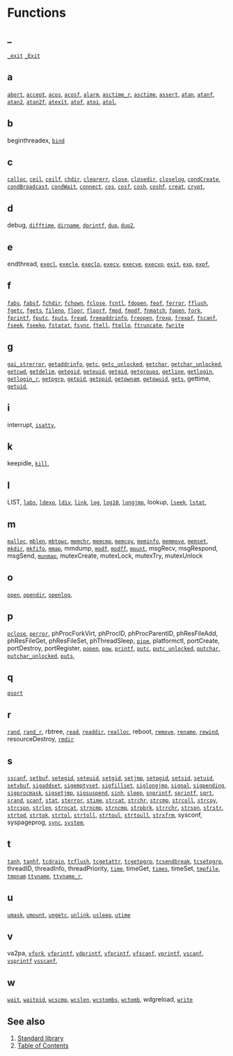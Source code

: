 # Functions

## _

[`_exit`](./_/_Exit.part-impl.md) <!-- #updated# -->
[`_Exit`](./_/_Exit.part-impl.md) <!-- #updated# -->

## a

[`abort`](./a/abort.part-impl.md), <!-- updated -->
[`accept`](./a/accept.part-impl.md), <!-- updated -->
[`acos`](./a/acos.part-impl.md), <!-- updated -->
[`acosf`](./a/acos.part-impl.md), <!-- updated -->
[`alarm`](./a/alarm.part-impl.md), <!-- updated -->
[`asctime_r`](./a/asctime.part-impl.md), <!-- updated -->
[`asctime`](./a/asctime.part-impl.md), <!-- updated -->
[`assert`](./a/assert.part-impl.md), <!-- updated -->
[`atan`](./a/atan.part-impl.md), <!-- updated -->
[`atanf`](./a/atan.part-impl.md), <!-- updated -->
[`atan2`](./a/atan2.part-impl.md), <!-- updated -->
[`atan2f`](./a/atan2.part-impl.md), <!-- updated -->
[`atexit`](./a/atexit.part-impl.md), <!-- updated -->
[`atof`](./a/atof.part-impl.md), <!-- updated -->
[`atoi`](./a/atoi.part-impl.md), <!-- updated -->
[`atol`](./a/atol.part-impl.md), <!-- updated -->

## b

beginthreadex,
[`bind`](./b/bind.part-impl.md) <!-- #updated# -->

## c

[`calloc`](./c/calloc.part-impl.md), <!-- updated -->
[`ceil`](./c/ceil.part-impl.md), <!-- updated -->
[`ceilf`](./c/ceil.part-impl.md), <!-- updated -->
[`chdir`](./c/chdir.part-impl.md), <!-- updated -->
[`clearerr`](./c/clearerr.part-impl.md), <!-- updated -->
[`close`](./c/close.part-impl.md), <!-- updated -->
[`closedir`](./c/closedir.part-impl.md), <!-- updated -->
[`closelog`](./o/openlog.part-impl.md), <!-- updated -->
[`condCreate`](./c/condCreate.phrtos.md),
[`condBroadcast`](./c/condSignal.phrtos.md),
[`condWait`](./c/condWait.phrtos.md),
[`connect`](./c/connect.part-impl.md), <!-- updated -->
[`cos`](./c/cos.part-impl.md), <!-- updated -->
[`cosf`](./c/cos.part-impl.md), <!-- updated -->
[`cosh`](./c/cosh.part-impl.md), <!-- updated -->
[`coshf`](./c/cosh.part-impl.md), <!-- updated -->
[`creat`](./c/creat.part-impl.md), <!-- updated -->
[`crypt`](./c/crypt.part-impl.md), <!-- updated -->

## d

debug,
[`difftime`](./d/difftime.part-impl.md), <!-- updated -->
[`dirname`](./d/dirname.part-impl.md), <!-- updated -->
[`dprintf`](./p/printf.part-impl.md), <!-- updated -->
[`dup`](./d/dup.part-impl.md), <!-- updated -->
[`dup2`](./d/dup.part-impl.md), <!-- updated -->

## e

endthread,
[`execl`](./e/execl.part-impl.md), <!-- updated -->
[`execle`](./e/execl.part-impl.md), <!-- updated -->
[`execlp`](./e/execl.part-impl.md), <!-- updated -->
[`execv`](./e/execl.part-impl.md), <!-- updated -->
[`execve`](./e/execl.part-impl.md), <!-- updated -->
[`execvp`](./e/execl.part-impl.md), <!-- updated -->
[`exit`](./e/exit.part-impl.md), <!-- updated -->
[`exp`](./e/exp.part-impl.md), <!-- updated -->
[`expf`](./e/exp.part-impl.md), <!-- updated -->

## f

[`fabs`](./f/fabs.part-impl.md), <!-- updated -->
[`fabsf`](./f/fabs.part-impl.md), <!-- updated -->
[`fchdir`](./f/fchdir.not-impl.md), <!-- updated -->
[`fchown`](./f/fchown.not-impl.md), <!-- updated -->
[`fclose`](./f/fclose.part-impl.md), <!-- updated -->
[`fcntl`](./f/fcntl.part-impl.md), <!-- updated -->
[`fdopen`](./f/fdopen.part-impl.md), <!-- updated -->
[`feof`](./f/feof.impl.md), <!-- updated -->
[`ferror`](./f/ferror.impl.md), <!-- updated -->
[`fflush`](./f/fflush.part-impl.md), <!-- updated -->
[`fgetc`](./f/fgetc.part-impl.md), <!-- updated -->
[`fgets`](./f/fgets.part-impl.md), <!-- updated -->
[`fileno`](./f/fileno.part-impl.md), <!-- updated -->
[`floor`](./f/floor.part-impl.md), <!-- updated -->
[`floorf`](./f/floor.part-impl.md), <!-- updated -->
[`fmod`](./f/fmod.part-impl.md), <!-- updated -->
[`fmodf`](./f/fmod.part-impl.md), <!-- updated -->
[`fnmatch`](./f/fnmatch.part-impl.md), <!-- updated -->
[`fopen`](./f/fopen.part-impl.md), <!-- updated -->
[`fork`](./f/fork.part-impl.md), <!-- updated -->
[`fprintf`](./p/printf.part-impl.md), <!-- updated -->
[`fputc`](./f/fputc.part-impl.md), <!-- updated -->
[`fputs`](./f/fputs.part-impl.md), <!-- updated -->
[`fread`](./f/fread.part-impl.md), <!-- updated -->
[`freeaddrinfo`](./g/getaddrinfo.part-impl.md), <!-- updated -->
[`freopen`](./f/freopen.part-impl.md), <!-- updated -->
[`frexp`](./f/frexp.part-impl.md), <!-- updated -->
[`frexpf`](./f/frexp.part-impl.md), <!-- updated -->
[`fscanf`](./f/fscanf.part-impl.md), <!-- updated -->
[`fseek`](./f/fseek.part-impl.md), <!-- updated -->
[`fseeko`](./f/fseek.part-impl.md), <!-- updated -->
[`fstatat`](./s/stat.part-impl.md), <!-- updated -->
[`fsync`](./f/fsync.not-impl.md), <!-- updated -->
[`ftell`](./f/ftell.part-impl.md), <!-- updated -->
[`ftello`](./f/ftell.part-impl.md), <!-- updated -->
[`ftruncate`](./f/ftruncate.part-impl.md), <!-- updated -->
[`fwrite`](./f/fwrite.part-impl.md) <!-- updated -->

## g

[`gai_strerror`](./g/gai_strerror.part-impl.md), <!-- updated -->
[`getaddrinfo`](./g/getaddrinfo.part-impl.md), <!-- updated -->
[`getc`](./g/getc.part-impl.md), <!-- updated -->
[`getc_unlocked`](./p/putchar_unlocked.part-impl.md), <!-- updated -->
[`getchar`](./g/getchar.part-impl.md), <!-- updated -->
[`getchar_unlocked`](./p/putchar_unlocked.part-impl.md), <!-- updated -->
[`getcwd`](./g/getcwd.part-impl.md), <!-- updated -->
[`getdelim`](./g/getline.part-impl.md), <!-- updated -->
[`getegid`](./g/getegid.part-impl.md), <!-- updated -->
[`geteuid`](./g/geteuid.not-impl.md), <!-- updated -->
[`getgid`](./g/getgid.not-impl.md), <!-- updated -->
[`getgroups`](./g/getgroups.not-impl.md), <!-- updated -->
[`getline`](./g/getline.part-impl.md), <!-- updated -->
[`getlogin`](./g/getlogin.not-impl.md), <!-- updated -->
[`getlogin_r`](./g/getlogin.not-impl.md), <!-- updated -->
[`getpgrp`](./g/getpgrp.part-impl.md), <!-- updated -->
[`getpid`](./g/getpid.part-impl.md), <!-- updated -->
[`getppid`](./g/getppid.part-impl.md), <!-- updated -->
[`getpwnam`](./g/getpwnam.part-impl.md), <!-- updated -->
[`getpwuid`](./g/getpwuid.part-impl.md), <!-- updated -->
[`gets`](./g/gets.part-impl.md), <!-- updated -->
gettime,
[`getuid`](./g/getuid.part-impl.md), <!-- updated -->

## i

interrupt,
[`isatty`](./i/isatty.part-impl.md), <!-- updated -->

## k

keepidle,
[`kill`](./k/kill.part-impl.md), <!-- updated -->

## l

LIST,
[`labs`](./l/labs.part-impl.md), <!-- updated -->
[`ldexp`](./l/ldexp.part-impl.md), <!-- updated -->
[`ldiv`](./l/ldiv.part-impl.md), <!-- updated -->
[`link`](./l/link.part-impl.md), <!-- updated -->
[`log`](./l/log.part-impl.md), <!-- updated -->
[`log10`](./l/log10.part-impl.md), <!-- updated -->
[`longjmp`](./l/longjmp.part-impl.md), <!-- updated -->
lookup,
[`lseek`](./l/lseek.part-impl.md), <!-- updated -->
[`lstat`](./s/stat.part-impl.md), <!-- updated -->

## m

[`malloc`](./m/malloc.part-impl.md), <!-- updated -->
[`mblen`](./m/mblen.part-impl.md), <!-- updated -->
[`mbtowc`](./m/mbtowc.part-impl.md), <!-- updated -->
[`memchr`](./m/memchr.part-impl.md), <!-- updated -->
[`memcmp`](./m/memcmp.part-impl.md), <!-- updated -->
[`memcpy`](./m/memcpy.part-impl.md), <!-- updated -->
[`meminfo`](./m/meminfo.impl.md), <!-- updated -->
[`memmove`](./m/memmove.part-impl.md), <!-- updated -->
[`memset`](./m/memset.part-impl.md), <!-- updated -->
[`mkdir`](./m/mkdir.part-impl.md), <!-- updated -->
[`mkfifo`](./m/mkfifo.part-impl.md), <!-- updated -->
[`mmap`](./m/mmap.part-impl.md), <!-- updated -->
mmdump,
[`modf`](./m/modf.part-impl.md), <!-- updated -->
[`modff`](./m/modf.part-impl.md), <!-- updated -->
[`mount`](./m/mount.md),
msgRecv,
msgRespond,
msgSend,
[`munmap`](./m/munmap.part-impl.md), <!-- updated -->
mutexCreate,
mutexLock,
mutexTry,
mutexUnlock

## o

[`open`](./o/open.part-impl.md), <!-- updated -->
[`opendir`](./o/opendir.part-impl.md), <!-- updated -->
[`openlog`](./o/openlog.part-impl.md), <!-- updated -->

## p

[`pclose`](./p/pclose.part-impl.md), <!-- updated -->
[`perror`](./p/perror.part-impl.md), <!-- updated -->
phProcForkVirt,
phProcID,
phProcParentID,
phResFileAdd,
phResFileGet,
phResFileSet,
phThreadSleep,
[`pipe`](./p/pipe.part-impl.md), <!-- updated -->
platformctl,
portCreate,
portDestroy,
portRegister,
[`popen`](./p/popen.part-impl.md), <!-- updated -->
[`pow`](./p/pow.part-impl.md), <!-- updated -->
[`printf`](./p/printf.part-impl.md), <!-- updated -->
[`putc`](./p/putc.part-impl.md), <!-- updated -->
[`putc_unlocked`](./p/putchar_unlocked.part-impl.md), <!-- updated -->
[`putchar`](./p/putchar.part-impl.md), <!-- updated -->
[`putchar_unlocked`](./p/putchar_unlocked.part-impl.md), <!-- updated -->
[`puts`](./p/puts.part-impl.md), <!-- updated -->

## q

[`qsort`](./q/qsort.part-impl.md) <!-- updated -->

## r

[`rand`](./r/rand.part-impl.md), <!-- updated -->
[`rand_r`](./r/rand.part-impl.md), <!-- updated -->
rbtree,
[`read`](./r/read.part-impl.md), <!-- updated -->
[`readdir`](./r/readdir.part-impl.md), <!-- updated -->
[`realloc`](./r/realloc.part-impl.md), <!-- updated -->
reboot,
[`remove`](./r/remove.part-impl.md), <!-- updated -->
[`rename`](./r/rename.part-impl.md), <!-- updated -->
[`rewind`](./r/rewind.part-impl.md), <!-- updated -->
resourceDestroy,
[`rmdir`](./r/rmdir.part-impl.md) <!-- updated -->

## s

[`sscanf`](./f/fscanf.part-impl.md), <!-- updated -->
[`setbuf`](./s/setbuf.part-impl.md), <!-- updated -->
[`setegid`](./s/setegid.not-impl.md), <!-- updated -->
[`seteuid`](./s/seteuid.not-impl.md), <!-- updated -->
[`setgid`](./s/setgid.not-impl.md), <!-- updated -->
[`setjmp`](./s/setjmp.part-impl.md), <!-- updated -->
[`setpgid`](./s/setpgid.part-impl.md), <!-- updated -->
[`setsid`](./s/setsid.part-impl.md), <!-- updated -->
[`setuid`](./s/setuid.not-impl.md), <!-- updated -->
[`setvbuf`](./s/setvbuf.part-impl.md), <!-- updated -->
[`sigaddset`](./s/sigaddset.part-impl.md), <!-- updated -->
[`sigemptyset`](./s/sigemptyset.part-impl.md), <!-- updated -->
[`sigfillset`](./s/sigfillset.part-impl.md), <!-- updated -->
[`siglongjmp`](./s/siglongjmp.part-impl.md), <!-- updated -->
[`signal`](./s/signal.part-impl.md), <!-- updated -->
[`sigpending`](./s/sigpending.part-impl.md), <!-- updated -->
[`sigprocmask`](./s/sigprocmask.part-impl.md), <!-- updated -->
[`sigsetjmp`](./s/sigsetjmp.part-impl.md), <!-- updated -->
[`sigsuspend`](./s/sigsuspend.part-impl.md), <!-- updated -->
[`sinh`](./s/sinh.part-impl.md), <!-- updated -->
[`sleep`](./s/sleep.part-impl.md), <!-- updated -->
[`snprintf`](./p/printf.part-impl.md), <!-- updated -->
[`sprintf`](./p/printf.part-impl.md), <!-- updated -->
[`sqrt`](./s/sqrt.part-impl.md), <!-- updated -->
[`srand`](./r/rand.part-impl.md), <!-- updated -->
[`scanf`](./f/fscanf.part-impl.md), <!-- updated -->
[`stat`](./s/stat.part-impl.md), <!-- updated -->
[`sterror`](./s/sterror.md),
[`stime`](./s/stime.md),
[`strcat`](./s/strcat.part-impl.md), <!-- updated -->
[`strchr`](./s/strchr.part-impl.md), <!-- updated -->
[`strcmp`](./s/strcmp.part-impl.md), <!-- updated -->
[`strcoll`](./s/strcoll.part-impl.md), <!-- updated -->
[`strcpy`](./s/strcpy.part-impl.md), <!-- updated -->
[`strcspn`](./s/strcspn.part-impl.md), <!-- updated -->
[`strlen`](./s/strlen.part-impl.md), <!-- updated -->
[`strncat`](./s/strncat.part-impl.md), <!-- updated -->
[`strncmp`](./s/strncmp.part-impl.md), <!-- updated -->
[`strncmp`](./s/strncmp.part-impl.md), <!-- updated -->
[`strpbrk`](./s/strpbrk.part-impl.md), <!-- updated -->
[`strrchr`](./s/strrchr.part-impl.md), <!-- updated -->
[`strspn`](./s/strspn.part-impl.md), <!-- updated -->
[`strstr`](./s/strstr.part-impl.md), <!-- updated -->
[`strtod`](./s/strtod.part-impl.md), <!-- updated -->
[`strtok`](./s/strtok.part-impl.md), <!-- updated -->
[`strtol`](./s/strtol.part-impl.md), <!-- updated -->
[`strtoll`](./s/strtol.part-impl.md), <!-- updated -->
[`strtoul`](./s/strtoul.part-impl.md), <!-- updated -->
[`strtoull`](./s/strtoul.part-impl.md), <!-- updated -->
[`strxfrm`](./s/strxfrm.part-impl.md), <!-- updated -->
sysconf,
syspageprog,
[`sync`](./s/sync.not-impl.md), <!-- updated -->
[`system`](./s/system.part-impl.md), <!-- updated -->

## t

[`tanh`](./t/tanh.part-impl.md), <!-- #updated# -->
[`tanhf`](./t/tanh.part-impl.md), <!-- #updated# -->
[`tcdrain`](./t/tcdrain.part-impl.md), <!-- #updated# -->
[`tcflush`](./t/tcflush.part-impl.md), <!-- #updated# -->
[`tcgetattr`](./t/tcgetattr.part-impl.md), <!-- #updated# -->
[`tcgetpgrp`](./t/tcgetpgrp.part-impl.md), <!-- #updated# -->
[`tcsendbreak`](./t/tcsendbreak.part-impl.md), <!-- #updated# -->
[`tcsetpgrp`](./t/tcsetpgrp.part-impl.md), <!-- #updated# -->
threadID,
threadInfo,
threadPriority,
[`time`](./t/time.part-impl.md), <!-- #updated# -->
timeGet,
[`times`](./t/times.part-impl.md), <!-- #updated# -->
timeSet,
[`tmpfile`](./t/tmpfile.part-impl.md), <!-- #updated# -->
[`tmpnam`](./t/tmpnam.part-impl.md) <!-- #updated# -->
[`ttyname`](./t/ttyname.not-impl.md), <!-- updated -->
[`ttyname_r`](./t/ttyname.not-impl.md), <!-- updated -->

## u

[`umask`](./u/umask.part-impl.md), <!-- #updated# -->
[`umount`](./u/umount.phrtos.md), <!-- #updated# -->
[`ungetc`](./u/ungetc.part-impl.md), <!-- #updated# -->
[`unlink`](./u/unlink.part-impl.md), <!-- #updated# -->
[`usleep`](./u/usleep.part-impl.md), <!-- #updated# -->
[`utime`](./u/utime.part-impl.md) <!-- #updated# -->

## v

va2pa,
[`vfork`](./v/vfork.part-impl.md), <!-- #updated# -->
[`vfprintf`](./v/vprintf.part-impl.md), <!-- #updated# -->
[`vdprintf`](./v/vprintf.part-impl.md), <!-- #updated# -->
[`vfprintf`](./v/vprintf.part-impl.md), <!-- #updated# -->
[`vfscanf`](./v/vscanf.part-impl.md), <!-- #updated# -->
[`vprintf`](./v/vprintf.part-impl.md), <!-- #updated# -->
[`vscanf`](./v/vscanf.part-impl.md), <!-- #updated# -->
[`vsprintf`](./v/vprintf.part-impl.md) <!-- #updated# -->
[`vsscanf`](./v/vscanf.part-impl.md), <!-- #updated# -->

## w

[`wait`](./w/waitpid.part-impl.md), <!-- #updated# -->
[`waitpid`](./w/waitpid.part-impl.md), <!-- #updated# -->
[`wcscmp`](./w/wcscmp.impl.md), <!-- #updated# -->
[`wcslen`](./w/wcslen.non-impl.md), <!-- #updated# -->
[`wcstombs`](./w/wcstombs.non-impl.md), <!-- #updated# -->
[`wctomb`](./w/wctomb.non-impl.md), <!-- #updated# -->
wdgreload,
[`write`](./w/write.part-impl.md) <!-- #updated# -->

## See also

1. [Standard library](../README.md)
2. [Table of Contents](../../README.md)
